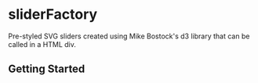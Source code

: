 # sliderFactory

Pre-styled SVG sliders created using Mike Bostock's d3 library that can be called in a HTML div.

## Getting Started


